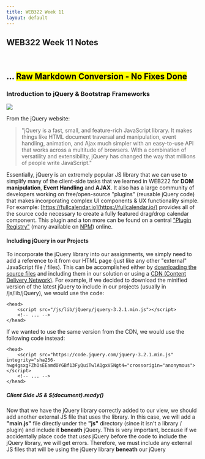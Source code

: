 ```yaml
---
title: WEB322 Week 11
layout: default
---
```


## WEB322 Week 11 Notes

<br>

## ... <mark>Raw Markdown Conversion - No Fixes Done</mark>

### Introduction to jQuery & Bootstrap Frameworks

![](http://zenit.senecac.on.ca/~patrick.crawford/wp-content/uploads/2016/08/jquery-logo.jpg)

From the jQuery website:

> "jQuery is a fast, small, and feature-rich JavaScript library. It makes things like HTML document traversal and manipulation, event handling, animation, and Ajax much simpler with an easy-to-use API that works across a multitude of browsers. With a combination of versatility and extensibility, jQuery has changed the way that millions of people write JavaScript."

Essentially, jQuery is an extremely popular JS library that we can use to simplify many of the client-side tasks that we learned in WEB222 for **DOM manipulation**, **Event Handling** and **AJAX**. It also has a large community of developers working on free/open-source "plugins" (reusable jQuery code) that makes incorporating complex UI components & UX functionality simple. For example: [https://fullcalendar.io](https://fullcalendar.io/) provides all of the source code necessary to create a fully featured drag/drop calendar component. This plugin and a ton more can be found on a central ["Plugin Registry"](https://plugins.jquery.com/) (many available on [NPM](https://www.npmjs.com/search?q=jquery-plugin)) online.

#### Including jQuery in our Projects

To incorporate the jQuery library into our assignments, we simply need to add a reference to it from our HTML page (just like any other "external" JavaScript file / files). This can be accomplished either by [downloading the source files](https://jquery.com/download/) and including them in our solution or using a [CDN (Content Delivery Network)](https://code.jquery.com/). For example, if we decided to download the minified version of the latest jQuery to include in our projects (usually in /js/lib/jQuery), we would use the code:

    <head>
        <script src="/js/lib/jQuery/jquery-3.2.1.min.js"></script>
        <!-- ... -->
    </head>

If we wanted to use the same version from the CDN, we would use the following code instead:

    <head>
        <script src="https://code.jquery.com/jquery-3.2.1.min.js" integrity="sha256-hwg4gsxgFZhOsEEamdOYGBf13FyQuiTwlAQgxVSNgt4="crossorigin="anonymous"></script>
        <!-- ... -->
    </head>

##### Client Side JS & $(document).ready()

Now that we have the jQuery library correctly added to our view, we should add another external JS file that uses the library. In this case, we will add a **"main.js"** file directly under the **"js"** directory (since it isn't a library / plugin) and include it **beneath** jQuery. This is very important, bccause if we accidentally place code that _uses_ jQuery before the code to include the jQuery library, we will get errors. Therefore, we must include any external JS files that will be using the jQuery library **beneath** our jQuery <script> element:

    <head>
        <script src="https://code.jquery.com/jquery-3.2.1.min.js" integrity="sha256-hwg4gsxgFZhOsEEamdOYGBf13FyQuiTwlAQgxVSNgt4="crossorigin="anonymous"></script>
        <script src="/js/main.js"></script>
        <!-- ... -->
    </head>

To test to make sure everything is working properly, we will write an anonymous _callback_ function (inside main.js) and provide it to the **$(document).ready()** method:

    $(document).ready(function(){
        console.log("document ready!");
    });

    // alternatively:

    // $(function() {
    //    console.log( "document ready!" );
    // });

    console.log("file loaded");

If we try running our file in the web browser with the console open, we should see the messages: "file loaded" followed by "document ready!". This is because the (callback) function provided to the **$(document).ready** function contains text that will _only_ output when the **document is ready**, ie: **when the DOM is ready and safe to manipulate**. Since we will be primarily be using the DOM (updating nodes, wiring up events, etc), we must ensure that all of our jQuery code is written _inside_ a callback provided to $document.ready(). From the [documentation](https://learn.jquery.com/using-jquery-core/document-ready/):

> "A page can't be manipulated safely until the document is "ready." jQuery detects this state of readiness for you. Code included inside $( document ).ready() will only run once the page Document Object Model (DOM) is ready for JavaScript code to execute. Code included inside $( window ).on( "load", function() { ... }) will run once the entire page (images or iframes), not just the DOM, is ready."

This is why you will see most jQuery examples written in the pattern:

    $(function() {
      // do something cool...
    });

The **dollar sign ($)** syntax is just a shortcut for **jQuery**. So the above code could be re-written as **jQuery(function(){ ... });**, however this is not as common. Typically, the dollar sign ($) syntax is left intact, unless it is conflicting with another client-side JS library (prototype.js, MooTools, YUI, etc.), in which case, the [.noConflict()](http://api.jquery.com/jQuery.noConflict/) function is used and we abandon the $.

#### jQuery Selectors

One of the most valuable features provided by jQuery is it's comprehensive and powerful **[selectors](https://api.jquery.com/category/selectors/)** which provide a fast way of accessing elements in the DOM using CSS-style syntax, similar to **document.querySelector()** and **document.querySelectorAll()**. However, jQuery selectors have been expanded to include more flexibility and cross-browser compatibility. Additionally, since jQuery selectors return one or more objects that **_wrap_ native DOM elements**, we also gain access to a number of functions to easily work with the result set (ie: watching for events / modifying the DOM).

Some common selectors that jQuery gives us are:

<table class="table-bordered table-condensed" style="width:100%; margin-bottom:20px;">

<tbody>

<tr>

<th style="width:1000px">Selector</th>

<th style="width: 70%">Description</th>

</tr>

<tr>

<td>[$( "*" )](https://api.jquery.com/all-selector/)</td>

<td>**All Selector:** Selects all elements</td>

</tr>

<tr>

<td>[$( "#myDiv" )](https://api.jquery.com/id-selector/)</td>

<td>**id Selector:** Selects a single element with the given id attribute.</td>

</tr>

<tr>

<td>[$( ".myClass" )](https://api.jquery.com/class-selector/)</td>

<td>**class Selector** Selects all elements with the given class.</td>

</tr>

<tr>

<td>[$( ":input" )](https://api.jquery.com/input-selector/)</td>

<td>**input Selector** Selects all input, textarea, select and button elements.</td>

</tr>

<tr>

<td>[$( ":radio" )](https://api.jquery.com/radio-selector/)</td>

<td>**radio Selector** Selects all elements of type radio.</td>

</tr>

<tr>

<td>[$( ":checkbox" )](https://api.jquery.com/checkbox-selector/)</td>

<td>**checkbox Selector** Selects all elements of type checkbox.</td>

</tr>

<tr>

<td>[$( ":visible" )](https://api.jquery.com/visible-selector/)</td>

<td>**visible Selector** Selects all elements that are visible.</td>

</tr>

<tr>

<td>[$( ":hidden" )](https://api.jquery.com/hidden-selector/)</td>

<td>**hidden Selector** Selects all elements that are hidden (the opposite of :visible).</td>

</tr>

<tr>

<td>[$( ":odd" )](https://api.jquery.com/odd-selector/) ie: [$( "tr:odd" )](https://api.jquery.com/odd-selector/)</td>

<td>**odd Selector** Selects odd elements, zero-indexed. See also [even](https://api.jquery.com/even-selector/).</td>

</tr>

<tr>

<td>[$( ":has(selector)" )](https://api.jquery.com/has-selector/) ie: [$( "div:has(p)" )](https://api.jquery.com/has-selector/)</td>

<td>**has() Selector** Selects elements which contain at least one element that matches the specified selector.</td>

</tr>

<tr>

<td colspan="2">**For a full list of the _60+_ selector types**, refer to: [https://api.jquery.com/category/selectors](https://api.jquery.com/category/selectors/)</td>

</tr>

</tbody>

</table>

##### Accessing the Selected Elements

As discussed above, using one (or more) of the above selectors gives us access to (jQuery wrapped) DOM elements. Using this, we can either work with the **whole collection** of returned results, ie:

    $(document).ready(function(){
        // make all <li> elements inside <ul class="list1">...</ul> bold
        $("ul.list1 li").css("font-weight", "bold"); 
    });

Access **each element** individually using [.each()](https://api.jquery.com/each/) & [$(this)](http://www.learningjquery.com/2007/08/what-is-this):

    $(document).ready(function(){
        // append each <li> element inside <ul class="list1">...</ul>
        // with it's position in the list
        $( "ul.list1 li" ).each(function( index ) { // DO NOT use () => {} syntax here
            $(this).append(" " + index);
        });
    });

**Filter the results** down further using [.filter()](https://api.jquery.com/filter/):

    $(document).ready(function(){
        // make all odd <li> elements inside <ul class="list1">...</ul> bold
        $("ul.list1 li").filter(":odd").css("font-weight", "bold"); 
    });

#### Event Handling

An important part of web programming is the ability execute code when a certain "event" occurs (ie: a button is pressed, a form is submitted, a value changed, the user swiped up, etc, etc.). The act of registering a (callback) function to a specific event is often termed "wiring" up the event, in the same way that we would wire up a light bulb to a light switch. Fortunately, jQuery provides a very intuitive way to add/remove logic from an event, as well as exposing a wide range of events to choose from:

*   [Keyboard Events](https://api.jquery.com/category/events/keyboard-events/)
*   [Mouse Events](https://api.jquery.com/category/events/mouse-events/)
*   [Form Events](https://api.jquery.com/category/events/form-events/)
*   [Browser Events](https://api.jquery.com/category/events/browser-events/)
*   [Mobile Events (swipe, tap, etc)](https://api.jquerymobile.com/category/events/)

If we wish to respond to one of the events listed above, we invoke the [.on()](http://api.jquery.com/on/) method on the specific **element(s)** that we wish to "wire" the event to. For example, say we wish to change the font colour of a list element when it's "clicked":

    $(document).ready(function () {
        $("ul.list1").on("click", "li", function () { // DO NOT use () => {} syntax here
            $(this).css("color", "red");
        });

        $("ul.list1").append("<li>I get the event too!</li>");
    });

Notice how we can specify the event on a parent element (<ul class="list1">...</ul>) and provide a **selector** to specify the target (child) element(s) for the event? This syntax is important, because if we dynamically add an element to the list it will automatically get the event as well! For example, say we wish to build DOM nodes dynamically that must respond to an event, such as table rows built from JSON data that show a tooltip when clicked? To ensure that every new row gets the click event, we specify the event on the table and provide a selector to handle the dynamically-added <tr> elements.

On the other hand, if we want to _remove_ an event from an element, we simply invoke the [.off()](http://api.jquery.com/off/) method on the element:

    $(document).ready(function () {
        $("ul.list1").off("click", "li");
    });

#### DOM Modification

Now that we know how to select elements from the DOM and wire events, it is important to discuss how we can actually **update** the DOM. We have seen this in the examples above using the [.css()](http://api.jquery.com/css/) and [.append()](http://api.jquery.com/append/), however jQuery provides a host of other methods to modify the DOM, including:

<table class="table-bordered table-condensed" style="width:100%; margin-bottom:20px;">

<tbody>

<tr>

<th style="width:1000px">Property / Method</th>

<th style="width: 70%">Description</th>

</tr>

<tr>

<td>[$('<element>', {})</element>](http://api.jquery.com/jquery/#jQuery-html-attributes)</td>

<td>Create a new element by specifying a string defining a single, standalone, HTML element (e.g. <div/> or <div></div>), followed by an optional object consisting of attributes, events, and methods to call on the newly-created element.</td>

</tr>

<tr>

<td>[.css()](http://api.jquery.com/css/)</td>

<td>Get the value of a computed style property for the first element in the set of matched elements or set one or more CSS properties for every matched element.</td>

</tr>

<tr>

<td>[.append()](http://api.jquery.com/append/)</td>

<td>Insert content, specified by the parameter, to the end of each element in the set of matched elements.</td>

</tr>

<tr>

<td>[.remove()](http://api.jquery.com/remove/)</td>

<td>Remove the set of matched elements from the DOM.</td>

</tr>

<tr>

<td>[.clone()](http://api.jquery.com/clone/)</td>

<td>Create a deep copy of the set of matched elements.</td>

</tr>

<tr>

<td>[.attr()](http://api.jquery.com/attr/)</td>

<td>Get the value of an attribute for the first element in the set of matched elements or set one or more attributes for every matched element.</td>

</tr>

<tr>

<td>[.addClass()](http://api.jquery.com/addClass/)</td>

<td>Adds the specified class(es) to each element in the set of matched elements. Also see [.removeClass()](http://api.jquery.com/removeClass/)</td>

</tr>

<tr>

<td>[.replaceWith()](http://api.jquery.com/replaceWith/)</td>

<td>Replace each element in the set of matched elements with the provided new content and return the set of elements that was removed.</td>

</tr>

<tr>

<td>[.wrap()](http://api.jquery.com/wrap/)</td>

<td>Wrap an HTML structure around each element in the set of matched elements.</td>

</tr>

<tr>

<td>[.text()](http://api.jquery.com/text/)</td>

<td>Get the combined text contents of each element in the set of matched elements, including their descendants, or set the text contents of the matched elements.</td>

</tr>

<tr>

<td>[.html()](http://api.jquery.com/html/)</td>

<td>Get the HTML contents of the first element in the set of matched elements or set the HTML contents of every matched element.</td>

</tr>

<tr>

<td>[.val()](http://api.jquery.com/val/)</td>

<td>Get the current value of the first element in the set of matched elements or set the value of every matched element.</td>

</tr>

<tr>

<td colspan="2">**For a full list of the _40+_ properties / methods** used for DOM manipulation, refer to: [http://api.jquery.com/category/manipulation](https://api.jquery.com/category/manipulation/)</td>

</tr>

</tbody>

</table>

#### Using AJAX

AJAX is rapidly becoming one of the most important technologies in web programming. AJAX enables single-page applications and more streamlined user interfaces for working with data. Recall (from week 9), creating an AJAX request with data and working with the response involved the following code (at minimum):

    let httpRequest = new XMLHttpRequest();

    httpRequest.open('POST', 'https://httpbin.org/post');

    // set the Request Header and send the request
    httpRequest.setRequestHeader("Content-Type", "application/json");
    httpRequest.send(JSON.stringify({ user: "John Doe", job: "unknown" }));

    httpRequest.onreadystatechange = function(){
        // check the current value of the readyState & status properties
        // if successful, process the data
        if (httpRequest.readyState === 4) { // The request has completed ("done")
            if (httpRequest.status === 200) {  // We successfully recieved the response
                // Create object jsData from the JSON received in responseText
                let jsData = JSON.parse(httpRequest.responseText);
                // render it in the console
                console.log(jsData);
            }else{
                console.log("error: " + httpRequest.statusText);
            }
        }
    }

jQuery provides a much cleaner, cross-browser and backwards compatible approach with it's [$.ajax()](http://api.jquery.com/jquery.ajax/) method:

    $.ajax({
        url: "https://httpbin.org/post",
        type: "POST",
        data: JSON.stringify({ user: "John Doe", job: "unknown" }),
        contentType: "application/json"
    })
    .done(function (data) {
        console.log(data);
    })
    .fail(function (err) {
        console.log("error: " + err.statusText);
    });

### Bootstrap Framework

![](http://zenit.senecac.on.ca/~patrick.crawford/wp-content/uploads/2017/07/bootstrap-5-e1499300485358.png)

The Bootstrap framework is a set of **JavaScript** & **CSS** files that simplify the design of complex layouts & UI/UX functionality. It is often used as a starting point for modern websites, given its clean design patterns and unobtrusive JavaScript components. Bootstrap also has excellent [documentation](https://getbootstrap.com/docs/3.3/getting-started/), making it simple for developers to prototype web apps quickly and efficiently. It is for these reasons that it's been so widely adopted by the industry as the de facto starting point when building everything from simple static sites to complex web applications.

#### Including Bootstrap in our Projects

Like jQuery, to incorporate Bootstrap into our projects, we simply need to add some external files to our views and we can begin using it right away. As with any external JavaScript or CSS files, we can choose to either [download the files](http://getbootstrap.com/getting-started/#download) to our local project, or use a CDN (content delivery network).

It is important to note that Bootstrap **depends on jQuery** for it's interactive components, so if we wish to use anything beyond the CSS features of the Bootstrap framework, we must include jQuery as well:

Using a **local copy** - typically installed in "/lib/bootstrap":

    <head>
        <link rel="stylesheet"  href="/lib/bootstrap/css/bootstrap.min.css">
        <!-- it is common to place the .js files at the end of the <body> tag as well -->
        <script src="/js/lib/jQuery/jquery-3.2.1.min.js"></script>
        <script src="/lib/bootstrap/js/bootstrap.min.js"></script>
        <!-- ... -->
    </head>

Using a **CDN**:

    <head>
        <link rel="stylesheet" href="https://maxcdn.bootstrapcdn.com/bootstrap/3.3.7/css/bootstrap.min.css" integrity="sha384-BVYiiSIFeK1dGmJRAkycuHAHRg32OmUcww7on3RYdg4Va+PmSTsz/K68vbdEjh4u" crossorigin="anonymous">
        <!-- it is common to place the .js files at the end of the <body> tag as well -->
        <script src="https://code.jquery.com/jquery-3.2.1.min.js" integrity="sha256-hwg4gsxgFZhOsEEamdOYGBf13FyQuiTwlAQgxVSNgt4="crossorigin="anonymous"></script>
        <script src="https://maxcdn.bootstrapcdn.com/bootstrap/3.3.7/js/bootstrap.min.js" integrity="sha384-Tc5IQib027qvyjSMfHjOMaLkfuWVxZxUPnCJA7l2mCWNIpG9mGCD8wGNIcPD7Txa" crossorigin="anonymous"></script>
        <!-- ... -->
    </head>

#### Responsive Grid System

Arguably one of the best features of the Bootstrap framework is it's [Responsive Grid System](https://getbootstrap.com/docs/3.3/css/#grid). CSS Grid systems have risen in popularity in recent years because they allow designers to easily create visually pleasing, clean layouts without manually fiddling with floats, margins, padding, flexbox, etc. Additionally, if a "responsive" grid system is used correctly, it can be very simple to create layouts that **also** conform to responsive design principles. Recall: responsive design can be defined as:

> ![](http://zenit.senecac.on.ca/~patrick.crawford/wp-content/uploads/2017/07/responsive-design-illustration.jpg)  
>   
> ( img src: [https://www.tutorialrepublic.com/twitter-bootstrap-tutorial/bootstrap-responsive-layout.php](https://www.tutorialrepublic.com/twitter-bootstrap-tutorial/bootstrap-responsive-layout.php) )  
>   
> "Responsive web design, originally defined by [Ethan Marcotte in A List Apart](http://alistapart.com/article/responsive-web-design/), responds to the needs of the users and the devices they're using. The layout changes based on the size and capabilities of the device. For example, on a phone users would see content shown in a single column view; a tablet might show the same content in two columns."

Fortunately, Bootstrap's Grid System makes this task extremely simple, but still provides enough tools to create complex arrangements of elements based on viewport size.

To get started, we begin with a **.container** - this is the outermost block element that will contain all of the "rows" and "columns" of the grid system as well as centre the content (grid) on the page:

    <div class="container"></div>

Next, we must figure out how many "rows" we wish to include in our layout. For now, let's include two (2) rows:

    <div class="container">
        <div class="row">
        </div>
        <div class="row">
        </div>
    </div>

To complete our "grid" we must choose how many columns we would like to add (we can have a different number in each row). In Bootstrap, we can add a **maximum of twelve (12)** columns. If we wish to have fewer columns (ie: 3 columns), we tell each column how many of the 12 columns it should take up. For example, if we want to have three (3) columns, each column would be as wide as **four (4) columns**, since 4 + 4 + 4 = 12\. Similarly, if we only wanted to have two (2) columns, each column would be as wide as **six (6) columns**, since 6 + 6 = 12, and so on:  

![](http://zenit.senecac.on.ca/~patrick.crawford/wp-content/uploads/2017/07/grid-numbers.png)

Once we have decided how many columns we want at the largest size, we must determine how each of those columns will **scale with the viewport**. The most common configuration has the grid starting out stacked on mobile devices and tablet devices (the extra small to small range) before becoming horizontal on desktop (medium and larger) devices.

To achieve this, we use the class **"col-md-*"** where ***** is how **wide** we want the columns to be at their (medium and larger) size. Let's say that each of our rows will have three (3) columns - in the largest size, it would appear as:  

![](http://zenit.senecac.on.ca/~patrick.crawford/wp-content/uploads/2017/07/grid-md-4.png)  

However, in the mobile and tablet size (extra small to small range), our columns would appear stacked:  

![](http://zenit.senecac.on.ca/~patrick.crawford/wp-content/uploads/2017/07/grid-md-4-stacked.png)

To implement this in our example from above, we simply add three (3) columns in each "row":

    <div class="container">
        <div class="row">
            <div class="col-md-4"></div>
            <div class="col-md-4"></div>
            <div class="col-md-4"></div>
        </div>
        <div class="row">
            <div class="col-md-4"></div>
            <div class="col-md-4"></div>
            <div class="col-md-4"></div>
        </div>
    </div>

##### Viewport Specific Configurations

If we want to be more specific with how the grids appear at each viewport size, we can use one or more of the following [class prefixes](https://getbootstrap.com/docs/3.3/css/#grid-options) on each row (* represents number of columns):

<table class="table-bordered table-condensed" style="width:100%; margin-bottom:20px;">

<tbody>

<tr>

<td style="width:1000px">.col-xs-*</td>

<td style="width: 70%">Extra small devices - Phones ( < 768px )</td>

</tr>

<tr>

<td>.col-sm-*</td>

<td>Small devices - Tablets ( ≥ 768px )</td>

</tr>

<tr>

<td>.col-md-*</td>

<td>Medium devices - Desktops ( ≥ 992px )</td>

</tr>

<tr>

<td>.col-lg-*</td>

<td>Large devices - Desktops ( ≥ 1200px )</td>

</tr>

</tbody>

</table>

##### Offsetting Columns

Sometimes our design requires columns to be "offset" from the left of the grid. For example, if we wanted to only use the 4 middle columns, we would create a single "col-md-4" and offset it by four (4) columns from the left. This can be accomplished with Bootstrap's **.col-x-offset-y** classes, where **x is the target size** (ie, "sm", "md", etc.) and **y is the number of columns** (1 - 12). For example (from the Boostrap documentation):  

![](http://zenit.senecac.on.ca/~patrick.crawford/wp-content/uploads/2017/07/grid-md-4-offset.png)  

    <div class="container">
        <div class="row">
            <div class="col-md-4">.col-md-4</div>
            <div class="col-md-4 col-md-offset-4">.col-md-4 .col-md-offset-4</div>
        </div>
        <div class="row">
            <div class="col-md-3 col-md-offset-3">.col-md-3 .col-md-offset-3</div>
            <div class="col-md-3 col-md-offset-3">.col-md-3 .col-md-offset-3</div>
        </div>
        <div class="row">
            <div class="col-md-6 col-md-offset-3">.col-md-6 .col-md-offset-3</div>
        </div>
    </div>

* * *

**Note:** As a final (but important) note about responsive design; Bootstrap also has created some **[Responsive Utility Classes](https://getbootstrap.com/docs/3.3/css/#responsive-utilities)** that enable the visibility of elements to be toggled depending on each device size (ie: xs, sm, md, lg). Using these utilities in conjunction with the responsive grid system (as illustrated above), it is possible to implement a complex, responsive layout without writing any extra CSS to manage the configuration across device sizes!

#### Components

Bootstrap comes with a wide range of [reusable components](https://getbootstrap.com/docs/3.3/components/) to help implement your design. They are all widely used, however there is only enough time to discuss the most interesting/important ones today:

##### Glyphicons

Bootstrap comes bundled with the premium icon font [Glyphicons](https://getbootstrap.com/docs/3.3/components/#glyphicons). Most modern web apps use icons to help the usability of their application, for example a "magnifying glass" ( ) for searching, or a "floppy disk" ( ) to indicate saving. As a way to offer the icons in as flexible a manner as possible (rendered "cleanly" at any size), special web fonts where introduced that contain the icons. This is where Glyphicons comes in - it is essentially a font that contains a large range of icons that we can use in our application. Since it is a font (represented as a vector), we can size the icon up or down depending on our needs using the "font-size" property, without any loss of quality:  
![](http://zenit.senecac.on.ca/~patrick.crawford/wp-content/uploads/2017/07/icon-font.png)  
( img src: [http://glyphicons.com](http://glyphicons.com/) )

To incorporate an icon using Bootstrap's Glyphicons (often used in <button> elements), simply use the following code (in this case, we will use the "search" icon):

    <span class="glyphicon glyphicon-search"></span>

##### Buttons

Another important "component" that Bootstrap provides is a set of classes to [render buttons](https://getbootstrap.com/docs/3.3/css/#buttons). There is no escaping the need for buttons, whether they're hyperlinks ( <a>...</a> ), buttons ( <button>...</button> ) or input type=submit / button buttons ( <input type="submit" />). Once again, Bootstrap comes to the rescue with a set of classes to create consistent, clean buttons:  

![](http://zenit.senecac.on.ca/~patrick.crawford/wp-content/uploads/2017/07/bootstrap-buttons.png)  

    <!-- Standard button -->
    <button type="button" class="btn btn-default">Default</button>

    <!-- Provides extra visual weight and identifies the primary action in a set of buttons -->
    <button type="button" class="btn btn-primary">Primary</button>

    <!-- Indicates a successful or positive action -->
    <button type="button" class="btn btn-success">Success</button>

    <!-- Contextual button for informational alert messages -->
    <button type="button" class="btn btn-info">Info</button>

    <!-- Indicates caution should be taken with this action -->
    <button type="button" class="btn btn-warning">Warning</button>

    <!-- Indicates a dangerous or potentially negative action -->
    <button type="button" class="btn btn-danger">Danger</button>

It is important to note that the classes used above (ie: ".btn", ".btn-primary", "btn-success", etc) can also be used on the following types of elements:

*   **hyperlinks:** <a class="btn btn-default" href="#" role="button">Link</a>
*   **button elements:** <button class="btn btn-default" type="submit">Button</button>
*   **input type="button" elements:** <input class="btn btn-default" type="button" value="Input">
*   **input type="submit" elements:** <input class="btn btn-default" type="submit" value="Submit">

##### Button Sizes

While the buttons rendered above look good and match Bootstrap's default style, we don't necessarily always want to render them in that size. To overcome this and add some flexibility to the sizing, Bootstrap has also provided the following sizing classes to work with buttons:  

![](http://zenit.senecac.on.ca/~patrick.crawford/wp-content/uploads/2017/07/bootstrap-btn-sizes.png)  

    <p>
      <button type="button" class="btn btn-primary btn-lg">Large button</button>
      <button type="button" class="btn btn-default btn-lg">Large button</button>
    </p>
    <p>
      <button type="button" class="btn btn-primary">Default button</button>
      <button type="button" class="btn btn-default">Default button</button>
    </p>
    <p>
      <button type="button" class="btn btn-primary btn-sm">Small button</button>
      <button type="button" class="btn btn-default btn-sm">Small button</button>
    </p>
    <p>
      <button type="button" class="btn btn-primary btn-xs">Extra small button</button>
      <button type="button" class="btn btn-default btn-xs">Extra small button</button>
    </p>

##### Dropdown Buttons

There are a few more interesting things that we can do to work with buttons (ie: setting ["active" state](https://getbootstrap.com/docs/3.3/css/#buttons-active), ["disabled" state](https://getbootstrap.com/docs/3.3/css/#buttons-disabled) & creating [block level buttons](https://getbootstrap.com/docs/3.3/css/#buttons-sizes)), however one of the coolest (and most useful) button treatments that Bootstrap provides is the "dropdown button":  

![](http://zenit.senecac.on.ca/~patrick.crawford/wp-content/uploads/2017/07/bootstrap-btn-dropdown.png)  

    <div class="dropdown">
      <button class="btn btn-primary dropdown-toggle" type="button" id="dropdownMenu1" data-toggle="dropdown" aria-haspopup="true">
        Dropdown&nbsp;&nbsp;<span class="caret"></span>
      </button>
      <ul class="dropdown-menu" aria-labelledby="dropdownMenu1">
        <li><a href="#">Action</a></li>
        <li><a href="#">Another action</a></li>
        <li><a href="#">Something else here</a></li>
        <li role="separator" class="divider"></li>
        <li><a href="#">Separated link</a></li>
      </ul>
    </div>

##### Navigation Bar

Almost every website you visit or web app you use will feature some sort of **navigation bar**. Users depend on this to navigate through your app and explore all of the features/information available. Bootstrap has it's own [responsive navigation bar](https://getbootstrap.com/docs/3.3/components/#navbar-default) that is highly customizable and works very nicely on mobile devices. To get started, let's create a navigation bar with a "Brand" (space for a logo) and three (3) navigation links, the first of which is "active" (selected) - this would represent the current page / view:  

**Full Navigation Bar**  

![](http://zenit.senecac.on.ca/~patrick.crawford/wp-content/uploads/2017/07/navbar-full.png)  

**Mobile (Compressed) Navigation Bar**  

![](http://zenit.senecac.on.ca/~patrick.crawford/wp-content/uploads/2017/07/navbar-mobile.png)  

**Mobile (Expanded) Navigation Bar**  

![](http://zenit.senecac.on.ca/~patrick.crawford/wp-content/uploads/2017/07/navbar-mobile-down.png)

    <nav class="navbar navbar-inverse navbar-static-top">
      <div class="container">
        <!-- Brand and toggle get grouped for better mobile display -->
        <div class="navbar-header">
          <button type="button" class="navbar-toggle collapsed" data-toggle="collapse" data-target="#bs-example-navbar-collapse-1" aria-expanded="false">
            <span class="sr-only">Toggle navigation</span>
            <span class="icon-bar"></span>
            <span class="icon-bar"></span>
            <span class="icon-bar"></span>
          </button>
          <a class="navbar-brand" href="#">Brand</a>
        </div>

        <!-- Collect the nav links, forms, and other content for toggling -->
        <div class="collapse navbar-collapse" id="bs-example-navbar-collapse-1">
          <ul class="nav navbar-nav">
            <li class="active"><a href="#">Link</a></li>
            <li><a href="#">Link</a></li>
            <li><a href="#">Link</a></li>
          </ul>
        </div>
      </div>
    </nav>

There's a lot going on in the above code, but a large chunk of it is boilerplate and is rarely changed. The main areas that we would typically alter in the above code are:

    <nav class="navbar navbar-inverse navbar-static-top">

Here, we have a few options on how the overall navigation bar will appear by changing which classes we include. We cannot change the "navbar" class, however we can use the following other options:

*   **navbar-inverse** can instead be: **"navbar-default"** - this will change the scheme from dark to light
*   **navbar-static-top** can be either **removed** (resulting in rounded corners), **changed to "navbar-fixed-top"** which will always keep the navbar in place at the **top of the page**, regardless of scroll position, or **changed to "navbar-fixed-bottom"** which will always keep the navbar in place at the **bottom of the page**, regardless of scroll position

* * *

    <a class="navbar-brand" href="#">Brand</a>

Next, we can skip down to the "navbar-brand" (unless you wish to change the id's from "bs-example-navbar-collapse-1" - in which case simply do a find/replace). We do not typically change anything fundamental about this code except:

*   **href="#"** would typically redirect back to the root ("/") or homepage of the website / application
*   **Brand** - this text would usually be replaced with a logo ("brand") image.

* * *

    <ul class="nav navbar-nav"> ... </ul>

The above unordered list simply contains the list of links that are available in the navigation bar. We can have one (1) or more of these lists and they can either be left-aligned (by default / **adding the class "navbar-left"**) or right-aligned (by **adding the class "navbar-right"**).

If we wish to add more or less links, we can add/remove them here. Additionally, we can add things like:  

**Dropdown Lists:**  

    <ul class="nav navbar-nav">
        <li class="dropdown">
            <a href="#" class="dropdown-toggle" data-toggle="dropdown" role="button" aria-haspopup="true" aria-expanded="false">Dropdown <span class="caret"></span></a>
            <ul class="dropdown-menu">
                <li><a href="#">Action</a></li>
                <li><a href="#">Another action</a></li>
            </ul>
        </li>
    </ul>

**Form Elements:**  

    <ul class="nav navbar-nav">
       ...
    </ul>
    <form class="navbar-form navbar-right">
        <div class="input-group">
            <input type="text" class="form-control" placeholder="Search">
            <span class="input-group-btn">
            <button type="submit" class="btn btn-default">Submit</button>                
            </span>
        </div>
    </form>

* * *

#### Forms

Since our WEB322 app has been making extensive use of the Bootstrap form classes, we will be sticking with a simple example - for a more in-depth description of the Bootstrap form classes, refer to the official documentation here: [https://getbootstrap.com/docs/3.3/css/#forms](https://getbootstrap.com/docs/3.3/css/#forms).

To get started using Bootstrap forms, you really only need to remember three classes: **form-group**, **form-control** and **control-label** (used to highlight the label when ["Validation States"](https://getbootstrap.com/docs/3.3/css/#forms-control-validation) are applied to the parent element). From the Bootstrap documentation:

> "Individual form controls automatically receive some global styling. All textual <input>, <textarea>, and <select> elements with **.form-control** are set to **width: 100%;** by default. Wrap labels and controls in **.form-group** for optimum spacing."

![](http://zenit.senecac.on.ca/~patrick.crawford/wp-content/uploads/2017/07/bootstrap-simple-form.png)

    <form>
      <div class="form-group">
        <label for="exampleInputEmail1" class="control-label" >Email address</label>
        <input type="email" class="form-control" id="exampleInputEmail1" placeholder="Email">
      </div>
      <div class="form-group">
        <label for="exampleInputPassword1" class="control-label" >Password</label>
        <input type="password" class="form-control" id="exampleInputPassword1" placeholder="Password">
      </div>
      <div class="form-group">
        <label for="exampleInputFile" class="control-label" >File input</label>
        <input type="file" id="exampleInputFile">
        <p class="help-block">Example block-level help text here.</p>
      </div>
      <div class="checkbox">
        <label class="control-label" >
          <input type="checkbox"> Check me out
        </label>
      </div>
      <button type="submit" class="btn btn-default">Submit</button>
    </form>

#### Bootstrap JavaScript (jQuery) Components

Due to time constraints, it is impossible to discuss all of the fantastic [Bootstrap JavaScript Components](https://getbootstrap.com/docs/3.3/javascript/) and how they work in detail. However, we will provide some examples for the more interesting/useful ones. If you are seriously interested in using Bootstrap in your projects, the above link is a "must-read". Please note that like the other Bootstrap components, the code used below is largely boilerplate and there is little room for configuration out of the box - simply follow the pattern of elements and CSS classes and the Bootstrap framework will take care of the rest.

##### Dismissible Alerts

[Dismissible Alerts](https://getbootstrap.com/docs/3.3/javascript/#alerts) in Bootstrap are simply small divs that provide a temporary message to the user, ie: "Warning: your session will time out in 2 minutes". We often do not want to clutter the user interface with these alerts, so Bootstrap has included functionality to allow users to "dissmiss" the alert (by pressing a close ("x") button). Additionally alerts can be given a different colour depending on the kind of alert, including: red ("alert-danger"), yellow ("alert-warning"), blue ("alert-info") and green ("alert-success"):  

![](http://zenit.senecac.on.ca/~patrick.crawford/wp-content/uploads/2017/07/alerts.png)

    <div class="alert alert-danger alert-dismissible fade in" role="alert"> 
        <button type="button" class="close" data-dismiss="alert" aria-label="Close">
            <span aria-hidden="true">×</span>
        </button>
        <strong>Error:</strong> Something went wrong. 
    </div>

    <div class="alert alert-warning alert-dismissible fade in" role="alert"> 
        <button type="button" class="close" data-dismiss="alert" aria-label="Close">
            <span aria-hidden="true">×</span>
        </button>
        <strong>Warning:</strong> Something might go wrong soon. 
    </div>

    <div class="alert alert-info alert-dismissible fade in" role="alert"> 
        <button type="button" class="close" data-dismiss="alert" aria-label="Close">
            <span aria-hidden="true">×</span>
        </button>
        <strong>Information:</strong> Something is happening. 
    </div>

    <div class="alert alert-success alert-dismissible fade in" role="alert"> 
        <button type="button" class="close" data-dismiss="alert" aria-label="Close">
            <span aria-hidden="true">×</span>
        </button>
        <strong>Success:</strong> Something went right! 
    </div>

##### Tabs

Tabs are an extremely common user-interface component. They have been used in these notes (see Week 7 - "Putting it All Together") and play a significant role in optimizing space on a screen for categorized information. Using jQuery, the Bootstrap framework has created a standard HTML pattern that we can leverage to create a functioning [tab control](https://getbootstrap.com/docs/3.3/javascript/#tabs) without writing a single line of JavaScript!

Once again the following code is largely boilerplate out of the box. As long as we follow the predefined structure, our tabs will function properly.  

![](http://zenit.senecac.on.ca/~patrick.crawford/wp-content/uploads/2017/07/tabs.png)

    <!-- Nav tabs -->
    <ul class="nav nav-tabs" role="tablist">
        <li role="presentation" class="active"><a href="#home" aria-controls="home" role="tab" data-toggle="tab">Home</a></li>
        <li role="presentation"><a href="#profile" aria-controls="profile" role="tab" data-toggle="tab">Profile</a></li>
        <li role="presentation"><a href="#messages" aria-controls="messages" role="tab" data-toggle="tab">Messages</a></li>
        <li role="presentation"><a href="#settings" aria-controls="settings" role="tab" data-toggle="tab">Settings</a></li>
    </ul>

    <!-- Tab panes -->
    <div class="tab-content">
        <div role="tabpanel" class="tab-pane active" id="home"><br />home content</div>
        <div role="tabpanel" class="tab-pane" id="profile"><br />profile content</div>
        <div role="tabpanel" class="tab-pane" id="messages"><br />messages content</div>
        <div role="tabpanel" class="tab-pane" id="settings"><br />settings content</div>
    </div>

In the above code, notice how we have some identifiers repeated across the "Nav tabs" section and the "Tab panes" section? These are primarily the **href** and **aria-controls** attributes in the "Nav tabs" section. The **href** attributes each link to the **corresponding "Tab pane" id** that they wish to show when clicked, and the **aria-controls** attribute helps aid in the [accessibility](https://developer.mozilla.org/en-US/docs/Web/Accessibility/ARIA) of the control.

###### Tab Configuration

Even though the tabs are fairly standard, we do have some configuration options available, such as:

*   **Using a Fade Effect**: To make tabs fade in, add the class "fade" to each "tab-pane". The first tab pane must also have the "in" class to make the initial content visible.  

        <div class="tab-content">
            <div role="tabpanel" class="tab-pane fade in active" id="home"><br />home content</div>
            <div role="tabpanel" class="tab-pane fade" id="profile"><br />profile content</div>
            <div role="tabpanel" class="tab-pane fade" id="messages"><br />messages content</div>
            <div role="tabpanel" class="tab-pane fade" id="settings"><br />settings content</div>
        </div>

*   **Adding "Pill" Styling:** We can make the tabs appear as buttons by adding the class "nav-pills" to the "Nav tabs" <ul> element:  

        <ul class="nav nav-tabs nav-pills" role="tablist">

*   **Stacking the "Pill" Tabs:** Another option is to display the tabs above one another in a "stack". Please note, this the **not** same thing as ["vertical tabs"](http://dbtek.github.io/bootstrap-vertical-tabs/demo.html). Stacking the tabs simply places each tab "pill" in a vertical stack with the pane(s) at the bottom.  

        <ul class="nav nav-tabs nav-pills nav-stacked" role="tablist">

##### Modal Window

The ["modal window"](https://getbootstrap.com/docs/3.3/javascript/#modals) is one of the most important components in the list and you will find yourself needing it on every project. Essentially, a modal window is a custom in-page popup window that blocks the background content from being clicked on / interacted with. You will often see login/registration forms, chat windows, forms to edit table row data, etc. placed in modal windows.

The Bootstrap implementation is very clean and easy to use - it also has the bonus of ensuring that the generated modal windows are "responsive" and will not break the view or cause excessive scrolling when accessed on a mobile device. The following code is a simple example of how a modal window is defined and how it can be "wired up" to be opened by clicking a button.

![](http://zenit.senecac.on.ca/~patrick.crawford/wp-content/uploads/2017/07/modal.png)

    <!-- Button trigger modal -->
    <button type="button" class="btn btn-primary" data-toggle="modal" data-target="#myModal">
      Launch demo modal
    </button>

    <!-- Modal -->
    <div class="modal fade" id="myModal" tabindex="-1" role="dialog" aria-labelledby="myModalLabel">
      <div class="modal-dialog" role="document">
        <div class="modal-content">
          <div class="modal-header">
            <button type="button" class="close" data-dismiss="modal" aria-label="Close"><span aria-hidden="true">&times;</span></button>
            <h4 class="modal-title" id="myModalLabel">Modal title</h4>
          </div>
          <div class="modal-body">
            ...
          </div>
          <div class="modal-footer">
            <button type="button" class="btn btn-default" data-dismiss="modal">Close</button>
            <button type="button" class="btn btn-primary" onclick="console.log('saved!'); $('#myModal').modal('hide');">Save changes</button>
          </div>
        </div>
      </div>
    </div>

Once again, there's a lot going on in the above code, but (as before) a large chunk of it is boilerplate and is rarely changed. The main areas that we would typically alter in the above code are:

    <button type="button" class="btn btn-primary" data-toggle="modal" data-target="#myModal">
      Launch demo modal
    </button>

This is simply the element that actually launches the modal. This could be **any element** that has the properties **data-toggle="modal"** and **data-target="#someId"** where "#someId" will be the the id of your "modal" <div>...</div>.

* * *

    <div class="modal fade" id="myModal" tabindex="-1" role="dialog" aria-labelledby="myModalLabel">

The only things that we can really change here are the **id** of the "modal" and the **aria-labelledby** value (this corresponds to the id of your "modal-title" <h4> - see below)

* * *

    <h4 class="modal-title" id="myModalLabel">Modal title</h4>

This is the text that appears as the "title" of the modal window. Here we would typically change the **inner text** and the **id** (we just need to make sure that the id matches the "aria-labeledby" property above.

* * *

    <div class="modal-body">
            ...
    </div>

The "modal-body" element is where we will place the content of the modal window. This could be anything, however typically "grid" rows/colums are placed here (see "Responsive Grid System" above) to position the content.

* * *

    <div class="modal-footer">
            <button type="button" class="btn btn-default" data-dismiss="modal">Close</button>
            <button type="button" class="btn btn-primary" onclick="console.log('saved!'); $('#myModal').modal('hide');">Save changes</button>
    </div>

Finally we have the "modal-footer". Once again, we can have anything we like in this element, however it is common to have a "Close" button (to cancel the action using the data-dismiss="modal" property) and a "Save" or "Submit" button (to confirm the action and programatically hide the modal using **$("#modalId").modal("hide");**, where "#modalId" is the id of the modal window).

### Sources

*   [https://api.jquery.com](https://api.jquery.com)
*   [http://learn.jquery.com](http://learn.jquery.com)
*   [http://www.learningjquery.com](http://www.learningjquery.com)
*   [http://getbootstrap.com](http://getbootstrap.com)
*   [https://www.bootply.com](https://www.bootply.com)
*   [https://www.w3schools.com/bootstrap](https://www.w3schools.com/bootstrap)
*   [https://www.tutorialrepublic.com/twitter-bootstrap-tutorial/bootstrap-responsive-layout.php](https://www.tutorialrepublic.com/twitter-bootstrap-tutorial/bootstrap-responsive-layout.php)
*   [https://developers.google.com/web/fundamentals/design-and-ui/responsive/](https://developers.google.com/web/fundamentals/design-and-ui/responsive/)